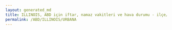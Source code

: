 ```yaml
---
layout: generated_md
title: ILLINOIS, ABD için iftar, namaz vakitleri ve hava durumu - ilçe/eyalet seç
permalink: /ABD/ILLINOIS/URBANA
---
```


<script type="text/javascript">
  var country = ABD;
  var city = ILLINOIS;
  var state = URBANA;
  var lat = 72;
  var lon = 21;
</script>
